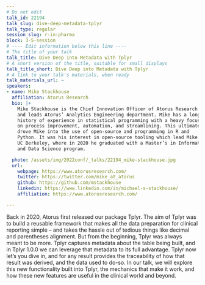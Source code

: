 ```yaml
---
# Do not edit
talk_id: 22194
talk_slug: dive-deep-metadata-tplyr
talk_type: regular
session_slug: r-in-pharma
block: 3-5-session
# ---- Edit information below this line ----
# The title of your talk
talk_title: Dive Deep into Metadata with Tplyr
# A short version of the title, suitable for small displays
talk_title_short: Dive Deep into Metadata with Tplyr
# A link to your talk's materials, when ready
talk_materials_url: ~
speakers:
- name: Mike Stackhouse
  affiliation: Atorus Research
  bio: |+
    Mike Stackhouse is the Chief Innovation Officer of Atorus Research
    and leads Atorus’ Analytics Engineering department. Mike has a long
    history of experience in statistical programming with a heavy focus
    on process improvement, automation, and streamlining. This ultimately
    drove Mike into the use of open-source and programming in R and
    Python. It was his interest in open-source tooling which lead Mike to
    UC Berkeley, where in 2020 he graduated with a Master’s in Information
    and Data Science program.

  photo: /assets/img/2022conf/_talks/22194_mike-stackhouse.jpg
  url:
    webpage: https://www.atorusresearch.com/
    twitter: https://twitter.com/mike_at_atorus
    github: https://github.com/mstackhouse
    linkedin: https://www.linkedin.com/in/michael-s-stackhouse/
    affiliation: https://www.atorusresearch.com/

---
```


<!-- ABSTRACT ----
Please write abstract below. You may use simple markdown (links, code style, bold, italics)
-->

Back in 2020, Atorus first released our package Tplyr. The aim of Tplyr was
to build a reusable framework that makes all the data preparation for clinical
reporting simple – and takes the hassle out of tedious things like decimal and
parentheses alignment. But from the beginning, Tplyr was always meant to be
more. Tplyr captures metadata about the table being built, and in Tplyr 1.0.0
we can leverage that metadata to its full advantage. Tplyr now let’s you dive
in, and for any result provides the traceability of how that result was derived,
and the data used to do-so. In our talk, we will explore this new functionality
built into Tplyr, the mechanics that make it work, and how these new features
are useful in the clinical world and beyond.
